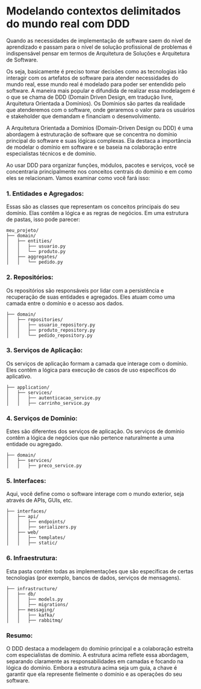 # Modelando contextos delimitados do mundo real com DDD
Quando as necessidades de implementação de software saem do nível de aprendizado e passam para o nível de solução profissional de problemas é indispensável pensar em termos de Arquitetura de Soluções e Arquitetura de Software. 

Os seja, basicamente é preciso tomar decisões como as tecnologias irão interagir com os artefatos de software para atender necessidades do mundo real, esse mundo real é modelado para poder ser entendido pelo software. A maneira mais popular e difundida de realizar essa modelagem é o que se chama de DDD (Domain Driven Design, em tradução livre, Arquitetura Orientada a Domínios). Os Domínios são partes da realidade que atenderemos com o software, onde geraremos o valor para os usuários e stakeholder que demandam e financiam o desenvolvimento.

A Arquitetura Orientada a Domínios (Domain-Driven Design ou DDD) é uma abordagem à estruturação de software que se concentra no domínio principal do software e suas lógicas complexas. Ela destaca a importância de modelar o domínio em software e se baseia na colaboração entre especialistas técnicos e de domínio.

Ao usar DDD para organizar funções, módulos, pacotes e serviços, você se concentraria principalmente nos conceitos centrais do domínio e em como eles se relacionam. Vamos examinar como você fará isso:

### 1. Entidades e Agregados:

Essas são as classes que representam os conceitos principais do seu domínio. Elas contêm a lógica e as regras de negócios. Em uma estrutura de pastas, isso pode parecer:

```
meu_projeto/
├── domain/
│   ├── entities/
│   │   ├── usuario.py
│   │   └── produto.py
│   ├── aggregates/
│   │   └── pedido.py
```

### 2. Repositórios:

Os repositórios são responsáveis por lidar com a persistência e recuperação de suas entidades e agregados. Eles atuam como uma camada entre o domínio e o acesso aos dados.

```
├── domain/
│   ├── repositories/
│   │   ├── usuario_repository.py
│   │   ├── produto_repository.py
│   │   └── pedido_repository.py
```

### 3. Serviços de Aplicação:

Os serviços de aplicação formam a camada que interage com o domínio. Eles contêm a lógica para execução de casos de uso específicos do aplicativo.

```
├── application/
│   ├── services/
│   │   ├── autenticacao_service.py
│   │   ├── carrinho_service.py
```

### 4. Serviços de Domínio:

Estes são diferentes dos serviços de aplicação. Os serviços de domínio contêm a lógica de negócios que não pertence naturalmente a uma entidade ou agregado.

```
├── domain/
│   ├── services/
│   │   ├── preco_service.py
```

### 5. Interfaces:

Aqui, você define como o software interage com o mundo exterior, seja através de APIs, GUIs, etc.

```
├── interfaces/
│   ├── api/
│   │   ├── endpoints/
│   │   ├── serializers.py
│   ├── web/
│   │   ├── templates/
│   │   ├── static/
```

### 6. Infraestrutura:

Esta pasta contém todas as implementações que são específicas de certas tecnologias (por exemplo, bancos de dados, serviços de mensagens).

```
├── infrastructure/
│   ├── db/
│   │   ├── models.py
│   │   ├── migrations/
│   ├── messaging/
│   │   ├── kafka/
│   │   ├── rabbitmq/
```

### Resumo:

O DDD destaca a modelagem do domínio principal e a colaboração estreita com especialistas de domínio. A estrutura acima reflete essa abordagem, separando claramente as responsabilidades em camadas e focando na lógica do domínio. Embora a estrutura acima seja um guia, a chave é garantir que ela represente fielmente o domínio e as operações do seu software.